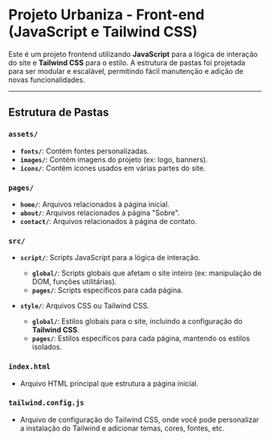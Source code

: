 # Projeto Urbaniza - Front-end (JavaScript e Tailwind CSS)

Este é um projeto frontend utilizando **JavaScript** para a lógica de interação do site e **Tailwind CSS** para o estilo. A estrutura de pastas foi projetada para ser modular e escalável, permitindo fácil manutenção e adição de novas funcionalidades.

---

## Estrutura de Pastas

### `assets/`
- **`fonts/`**: Contém fontes personalizadas.
- **`images/`**: Contém imagens do projeto (ex: logo, banners).
- **`icons/`**: Contém ícones usados em várias partes do site.

### `pages/`
- **`home/`**: Arquivos relacionados à página inicial.
- **`about/`**: Arquivos relacionados à página "Sobre".
- **`contact/`**: Arquivos relacionados à página de contato.

### `src/`
- **`script/`**: Scripts JavaScript para a lógica de interação.
  - **`global/`**: Scripts globais que afetam o site inteiro (ex: manipulação de DOM, funções utilitárias).
  - **`pages/`**: Scripts específicos para cada página.
  
- **`style/`**: Arquivos CSS ou Tailwind CSS.
  - **`global/`**: Estilos globais para o site, incluindo a configuração do **Tailwind CSS**.
  - **`pages/`**: Estilos específicos para cada página, mantendo os estilos isolados.

### `index.html`
- Arquivo HTML principal que estrutura a página inicial.

### `tailwind.config.js`
- Arquivo de configuração do Tailwind CSS, onde você pode personalizar a instalação do Tailwind e adicionar temas, cores, fontes, etc.

